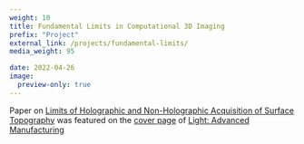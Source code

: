 ```yaml
---
weight: 10
title: Fundamental Limits in Computational 3D Imaging
prefix: "Project"
external_link: /projects/fundamental-limits/
media_weight: 95

date: 2022-04-26
image:
  preview-only: true
---
```

Paper on [Limits of Holographic and Non-Holographic Acquisition of Surface Topography](https://www.light-am.com/article/doi/10.37188/lam.2022.025) was featured on the [cover page](featured.jpg) of [Light: Advanced Manufacturing](https://www.light-am.com)